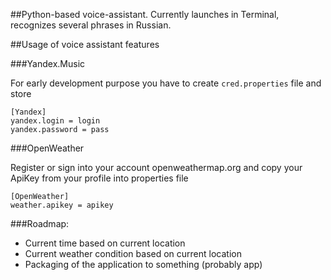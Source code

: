 ##Python-based voice-assistant. Currently launches in Terminal, recognizes several phrases in Russian.

##Usage of voice assistant features

###Yandex.Music

For early development purpose you have to create `cred.properties` file and store

```
[Yandex]
yandex.login = login
yandex.password = pass
```

###OpenWeather

Register or sign into your account openweathermap.org and copy your ApiKey from your profile into properties file

```
[OpenWeather]
weather.apikey = apikey
```


###Roadmap:

* Current time based on current location
* Current weather condition based on current location
* Packaging of the application to something (probably app)

